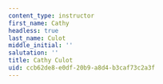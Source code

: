 ```yaml
---
content_type: instructor
first_name: Cathy
headless: true
last_name: Culot
middle_initial: ''
salutation: ''
title: Cathy Culot
uid: ccb62de8-e0df-20b9-a8d4-b3caf73c2a3f
---
```


